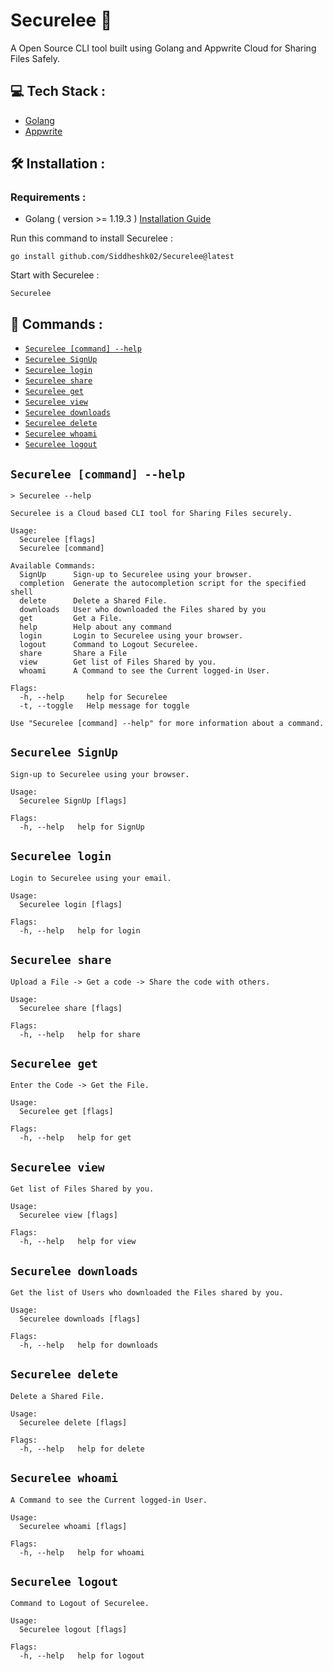 # Securelee 🔐

A Open Source CLI tool built using Golang and Appwrite Cloud for Sharing Files Safely.

## 💻 Tech Stack :
- [Golang](https://go.dev/)
- [Appwrite](https://appwrite.io/)

## 🛠️ Installation :

### Requirements : 
- Golang ( version >= 1.19.3 )  [Installation Guide](https://golangdocs.com/install-go-windows)


 Run this command to install Securelee :
 ```
 go install github.com/Siddheshk02/Securelee@latest
 ```
 
 Start with Securelee :
 ```
 Securelee
 ```
 
 ## 📌 Commands :
 <!-- commands -->
 
 * [`Securelee [command] --help`](#Securelee-help)
 * [`Securelee SignUp`](#Securelee-SignUp)
 * [`Securelee login`](#Securelee-login)
 * [`Securelee share`](#Securelee-share)
 * [`Securelee get`](#Securelee-get)
 * [`Securelee view`](#Securelee-view)
 * [`Securelee downloads`](#Securelee-downloads)
 * [`Securelee delete`](#Securelee-delete)
 * [`Securelee whoami`](#Securelee-whoami)
 * [`Securelee logout`](#Securelee-logout)

## `Securelee [command] --help`

```
> Securelee --help

Securelee is a Cloud based CLI tool for Sharing Files securely.

Usage:
  Securelee [flags]
  Securelee [command]

Available Commands:
  SignUp      Sign-up to Securelee using your browser.
  completion  Generate the autocompletion script for the specified shell
  delete      Delete a Shared File.
  downloads   User who downloaded the Files shared by you
  get         Get a File.
  help        Help about any command
  login       Login to Securelee using your browser.
  logout      Command to Logout Securelee.
  share       Share a File
  view        Get list of Files Shared by you.
  whoami      A Command to see the Current logged-in User.

Flags:
  -h, --help     help for Securelee
  -t, --toggle   Help message for toggle

Use "Securelee [command] --help" for more information about a command.
```

## `Securelee SignUp`

```
Sign-up to Securelee using your browser.

Usage:
  Securelee SignUp [flags]

Flags:
  -h, --help   help for SignUp
```

## `Securelee login`

```
Login to Securelee using your email.

Usage:
  Securelee login [flags]

Flags:
  -h, --help   help for login
```

## `Securelee share`

```
Upload a File -> Get a code -> Share the code with others.

Usage:
  Securelee share [flags]

Flags:
  -h, --help   help for share
```

## `Securelee get`

```
Enter the Code -> Get the File.

Usage:
  Securelee get [flags]

Flags:
  -h, --help   help for get
```

## `Securelee view`

```
Get list of Files Shared by you.

Usage:
  Securelee view [flags]

Flags:
  -h, --help   help for view
```

## `Securelee downloads`

```
Get the list of Users who downloaded the Files shared by you.

Usage:
  Securelee downloads [flags]

Flags:
  -h, --help   help for downloads

```

## `Securelee delete`

```
Delete a Shared File.

Usage:
  Securelee delete [flags]

Flags:
  -h, --help   help for delete
```

## `Securelee whoami`

```
A Command to see the Current logged-in User.

Usage:
  Securelee whoami [flags]

Flags:
  -h, --help   help for whoami

```

## `Securelee logout`

```
Command to Logout of Securelee.

Usage:
  Securelee logout [flags]

Flags:
  -h, --help   help for logout
```
 
